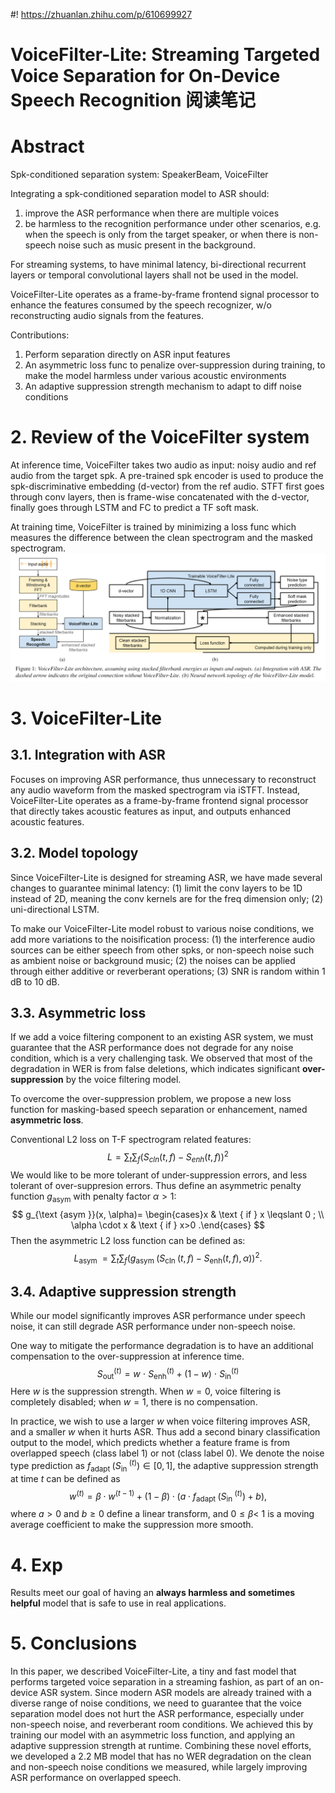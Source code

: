 #! https://zhuanlan.zhihu.com/p/610699927
# VoiceFilter-Lite: Streaming Targeted Voice Separation for On-Device Speech Recognition 阅读笔记

# Abstract

Spk-conditioned separation system: SpeakerBeam, VoiceFilter

Integrating a spk-conditioned separation model to ASR should:
1. improve the ASR performance when there are multiple voices
2. be harmless to the recognition performance under other scenarios, e.g. when the speech is only from the target speaker, or when there is non-speech noise such as music present in the background.

For streaming systems, to have minimal latency, bi-directional recurrent layers or temporal convolutional layers shall not be used in the model.

VoiceFilter-Lite operates as a frame-by-frame frontend signal processor to enhance the features consumed by the speech recognizer, w/o reconstructing audio signals from the features.

Contributions:
1. Perform separation directly on ASR input features
2. An asymmetric loss func to penalize over-suppression during training, to make the model harmless under various acoustic environments
3. An adaptive suppression strength mechanism to adapt to diff noise conditions

# 2. Review of the VoiceFilter system

At inference time, VoiceFilter takes two audio as input: noisy audio and ref audio from the target spk. A pre-trained spk encoder is used to produce the spk-discriminative embedding (d-vector) from the ref audio. STFT first goes through conv layers, then is frame-wise concatenated with the d-vector, finally goes through LSTM and FC to predict a TF soft mask. 

At training time, VoiceFilter is trained by minimizing a loss func which measures the difference between the clean spectrogram and the masked spectrogram.
![](https://raw.githubusercontent.com/FYJNEVERFOLLOWS/Picture-Bed/main/202302/20230213223651.png)
# 3. VoiceFilter-Lite
## 3.1. Integration with ASR
Focuses on improving ASR performance, thus unnecessary to reconstruct any audio waveform from the masked spectrogram via iSTFT. Instead, VoiceFilter-Lite operates as a frame-by-frame frontend signal processor that directly takes acoustic features as input, and outputs enhanced acoustic features.

## 3.2. Model topology
Since VoiceFilter-Lite is designed for streaming ASR, we have made several changes to guarantee minimal latency: (1) limit the conv layers to be 1D instead of 2D, meaning the conv kernels are for the freq dimension only; (2) uni-directional LSTM.

To make our VoiceFilter-Lite model robust to various noise conditions, we add more variations to the noisification process: (1) the interference audio sources can be either speech from other spks, or non-speech noise such as ambient noise or background music; (2) the noises can be applied through either additive or reverberant operations; (3) SNR is random within 1 dB to 10 dB.

## 3.3. Asymmetric loss
If we add a voice filtering component to an existing ASR system, we must guarantee that the ASR performance does not degrade for any noise condition, which is a very challenging task. We observed that most of the degradation in WER is from false deletions, which indicates significant **over-suppression** by the voice filtering model.

To overcome the over-suppression problem, we propose a new loss function for masking-based speech separation or enhancement, named **asymmetric loss**. 

Conventional L2 loss on T-F spectrogram related features:
$$
L=\sum_{t}\sum_{f}\left(S_{cln}(t,f)-S_{enh}(t,f)\right)^2
$$
We would like to be more tolerant of under-suppression errors, and less tolerant of over-suppresion errors. Thus define an asymmetric penalty function $g_{\mathrm{asym}}$ with penalty factor $\alpha \gt 1$:
$$
g_{\text {asym }}(x, \alpha)= \begin{cases}x & \text { if } x \leqslant 0 ; \\ \alpha \cdot x & \text { if } x>0 .\end{cases}
$$
Then the asymmetric L2 loss function can be defined as:
$$
L_{\text {asym }}=\sum_t \sum_f\left(g_{\text {asym }}\left(S_{\text {cln }}(t, f)-S_{\mathrm{enh}}(t, f), \alpha\right)\right)^2 .
$$

## 3.4. Adaptive suppression strength
While our model significantly improves ASR performance under speech noise, it can still degrade ASR performance under non-speech noise.

One way to mitigate the performance degradation is to have an additional compensation to the over-suppression at inference time.
$$
S_{\mathrm{out}}^{(t)}=w\ \cdot\ S_{\mathrm{enh}}^{(t)} + (1 - w)\ \cdot\ S_{\mathrm{in}}^{(t)}
$$
Here $w$ is the suppression strength. When $w=0$, voice filtering is completely disabled; when $w=1$, there is no compensation.

In practice, we wish to use a larger $w$ when voice filtering improves ASR, and a smaller $w$ when it hurts ASR. Thus add a second binary classification output to the model, which predicts whether a feature frame is from overlapped speech (class label 1) or not (class label 0). We denote the noise type prediction as
$f_{\text {adapt }}\left(S_{\text {in }}^{(t)}\right)\in [0,1]$, the adaptive suppression strength at time $t$ can be defined as
$$
w^{(t)}=\beta \cdot w^{(t-1)}+(1-\beta) \cdot\left(a \cdot f_{\text {adapt }}\left(S_{\text {in }}^{(t)}\right)+b\right),
$$
where $a>0$ and $b \geqslant 0$ define a linear transform, and $0 \leqslant \beta<$ 1 is a moving average coefficient to make the suppression more smooth.

# 4. Exp
Results meet our goal of having an **always harmless and sometimes helpful** model that is safe to use in real applications.

# 5. Conclusions
In this paper, we described VoiceFilter-Lite, a tiny and fast model that performs targeted voice separation in a streaming fashion, as part of an on-device ASR system. Since modern ASR models are already trained with a diverse range of noise conditions, we need to guarantee that the voice separation model does not hurt the ASR performance, especially under non-speech noise, and reverberant room conditions. We achieved this by training our model with an asymmetric loss function, and applying an adaptive suppression strength at runtime. Combining these novel efforts, we developed a 2.2 MB model that has no WER degradation on the clean and non-speech noise conditions we measured, while largely improving
ASR performance on overlapped speech.